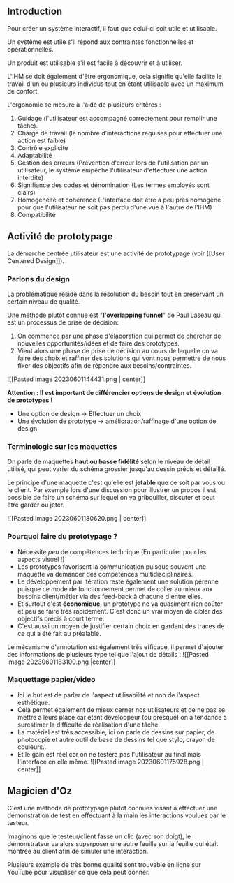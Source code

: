 ## Introduction

Pour créer un système interactif, il faut que celui-ci soit utile et utilisable.

Un système est utile s'il répond aux contraintes fonctionnelles et opérationnelles.

Un produit est utilisable s'il est facile à découvrir et à utiliser.

L'IHM se doit également d'être ergonomique, cela signifie qu'elle facilite le travail d'un ou plusieurs individus tout en étant utilisable avec un maximum de confort.

L'ergonomie se mesure à l'aide de plusieurs critères :
1. Guidage (l'utilisateur est accompagné correctement pour remplir une tâche).
2. Charge de travail (le nombre d’interactions requises pour effectuer une action est faible)
3. Contrôle explicite
4. Adaptabilité
5. Gestion des erreurs (Prévention d'erreur lors de l'utilisation par un utilisateur, le système empêche l'utilisateur d'effectuer une action interdite)
6. Signifiance des codes et dénomination (Les termes employés sont clairs)
7. Homogénéité et cohérence (L'interface doit être à peu près homogène pour que l'utilisateur ne soit pas perdu d'une vue à l'autre de l'IHM)
8. Compatibilité

## Activité de prototypage

La démarche centrée utilisateur est une activité de prototypage (voir [[User Centered Design]]).

### Parlons du design

La problématique réside dans la résolution du besoin tout en préservant un certain niveau de qualité.

Une méthode plutôt connue est "**l'overlapping funnel**" de Paul Laseau qui est un processus de prise de décision:
1. On commence par une phase d'élaboration qui permet de chercher de nouvelles opportunités/idées et de faire des prototypes.
2. Vient alors une phase de prise de décision au cours de laquelle on va faire des choix et raffiner des solutions qui vont nous permettre de nous fixer des objectifs afin de répondre aux besoins/contraintes.

![[Pasted image 20230601144431.png | center]]

**Attention : Il est important de différencier options de design et évolution de prototypes !**
- Une option de design -> Effectuer un choix
- Une évolution de prototype -> amélioration/raffinage d'une option de design

### Terminologie sur les maquettes

On parle de maquettes **haut ou basse fidélité** selon le niveau de détail utilisé, qui peut varier du schéma grossier jusqu'au dessin précis et détaillé.

Le principe d'une maquette c'est qu'elle est **jetable** que ce soit par vous ou le client. Par exemple lors d'une discussion pour illustrer un propos il est possible de faire un schéma sur lequel on va gribouiller, discuter et peut être garder ou jeter.

![[Pasted image 20230601180620.png | center]]

### Pourquoi faire du prototypage ?

- Nécessite *peu* de compétences technique (En particulier pour les aspects visuel !)
- Les prototypes favorisent la communication puisque souvent une maquette va demander des compétences multidisciplinaires.
- Le développement par itération reste également une solution pérenne puisque ce mode de fonctionnement permet de coller au mieux aux besoins client/métier via des feed-back à chacune d'entre elles.
- Et surtout c'est **économique**, un prototype ne va quasiment rien coûter et peu se faire très rapidement. C'est donc un vrai moyen de cibler des objectifs précis à court terme.
- C'est aussi un moyen de justifier certain choix en gardant des traces de ce qui a été fait au préalable.

Le mécanisme d'annotation est également très efficace, il permet d'ajouter des informations de plusieurs type tel que l'ajout de détails :
![[Pasted image 20230601183100.png |center]]

### Maquettage papier/video

- Ici le but est de parler de l'aspect utilisabilité et non de l'aspect esthétique.
- Cela permet également de mieux cerner nos utilisateurs et de ne pas se mettre à leurs place car étant développeur (ou presque) on a tendance à surestimer la difficulté de réalisation d'une tâche.
- La matériel est très accessible, ici on parle de dessins sur papier, de photocopie et autre outil de base de dessins tel que stylo, crayon de couleurs...
- Et le gain est réel car on ne testera pas l'utilisateur au final mais l'interface en elle même.
![[Pasted image 20230601175928.png | center]]

## Magicien d'Oz

C'est une méthode de prototypage plutôt connues visant à effectuer une démonstration de test en effectuant à la main les interactions voulues par le testeur.

Imaginons que le testeur/client fasse un clic (avec son doigt), le démonstrateur va alors superposer une autre feuille sur la feuille qui était montrée au client afin de simuler une interaction.

Plusieurs exemple de très bonne qualité sont trouvable en ligne sur YouTube pour visualiser ce que cela peut donner.